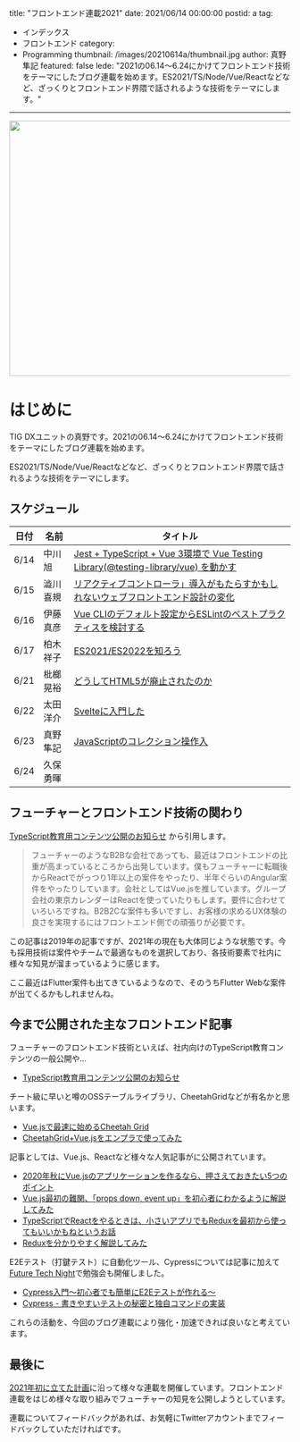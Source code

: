 title: "フロントエンド連載2021"
date: 2021/06/14 00:00:00
postid: a
tag:
  - インデックス
  - フロントエンド
category:
  - Programming
thumbnail: /images/20210614a/thumbnail.jpg
author: 真野隼記
featured: false
lede: "2021の06.14～6.24にかけてフロントエンド技術をテーマにしたブログ連載を始めます。ES2021/TS/Node/Vue/Reactなどなど、ざっくりとフロントエンド界隈で話されるような技術をテーマにします。"
---

<img src="/images/20210614a/digital-1985681_640.jpg" alt="" title="Diego VelázquezによるPixabayからの画像" width="640" height="457">

# はじめに

TIG DXユニットの真野です。2021の06.14～6.24にかけてフロントエンド技術をテーマにしたブログ連載を始めます。

ES2021/TS/Node/Vue/Reactなどなど、ざっくりとフロントエンド界隈で話されるような技術をテーマにします。

## スケジュール

|日付  |名前        |タイトル                                                     |
|------|------------|-------------------------------------------------------------|
|6/14  | 中川旭     | [Jest + TypeScript + Vue 3環境で Vue Testing Library(@testing-library/vue) を動かす](/articles/20210614b/) |
|6/15   | 澁川喜規   | [リアクティブコントローラ」導入がもたらすかもしれないウェブフロントエンド設計の変化](/articles/20210615a/)  |
|6/16   | 伊藤真彦   | [Vue CLIのデフォルト設定からESLintのベストプラクティスを検討する](/articles/20210616a/)     |
|6/17   | 柏木祥子   | [ES2021/ES2022を知ろう](/articles/20210617a/)    |
|6/21   | 枇榔晃裕   | [どうしてHTML5が廃止されたのか](/articles/20210621a/)                   |
|6/22   | 太田洋介   | [Svelteに入門した](/articles/20210622a/)  |
|6/23   | 真野隼記   | [JavaScriptのコレクション操作入](/articles/20210623a/)   |
|6/24   | 久保勇暉   |                     |



## フューチャーとフロントエンド技術の関わり

[TypeScript教育用コンテンツ公開のお知らせ](/articles/20190612/) から引用します。

> フューチャーのようなB2Bな会社であっても、最近はフロントエンドの比重が高まっているところから出発しています。僕もフューチャーに転職後からReactでがっつり1年以上の案件をやったり、半年ぐらいのAngular案件をやったりしています。会社としてはVue.jsを推しています。グループ会社の東京カレンダーはReactを使っていたりもします。要件に合わせていろいろですね。B2B2Cな案件も多いですし、お客様の求めるUX体験の良さを実現するにはフロントエンド側での頑張りが必要です。

この記事は2019年の記事ですが、2021年の現在も大体同じような状態です。今も採用技術は案件やチームで最適なものを選択しており、各技術要素で社内に様々な知見が溜まっているように感じます。

ここ最近はFlutter案件も出てきているようなので、そのうちFlutter Webな案件が出てくるかもしれませんね。


## 今まで公開された主なフロントエンド記事

フューチャーのフロントエンド技術といえば、社内向けのTypeScript教育コンテンツの一般公開や...

* [TypeScript教育用コンテンツ公開のお知らせ](/articles/20190612/)

チート級に早いと噂のOSSテーブルライブラリ、CheetahGridなどが有名かと思います。

* [Vue.jsで最速に始めるCheetah Grid](/articles/20200901/)
* [CheetahGrid+Vue.jsをエンプラで使ってみた](/articles/20200924/)


記事としては、Vue.js、Reactなど様々な人気記事がに公開されています。

* [2020年秋にVue.jsのアプリケーションを作るなら、押さえておきたい5つのポイント](o/articles/20201013/)
* [Vue.js最初の難関、「props down, event up」を初心者にわかるように解説してみた](/articles/20200401/)
* [TypeScriptでReactをやるときは、小さいアプリでもReduxを最初から使ってもいいかもねというお話](/articles/20200501/)
* [Reduxを分かりやすく解説してみた](/articles/20200429/)

E2Eテスト（打鍵テスト）に自動化ツール、Cypressについては記事に加えて[Future Tech Night](https://future.connpass.com/)で勉強会も開催しました。

* [Cypress入門～初心者でも簡単にE2Eテストが作れる～](/articles/20210428a/)
* [Cypress - 書きやすいテストの秘密と独自コマンドの実装](/articles/20210428d/)

これらの活動を、今回のブログ連載により強化・加速できれば良いなと考えています。


## 最後に

[2021年初に立てた計画](/articles/20210112/)に沿って様々な連載を開催しています。フロントエンド連載をはじめ様々な取り組みでフューチャーの知見を公開しようとしています。

連載についてフィードバックがあれば、お気軽にTwitterアカウントまでフィードバックしていただければです。


